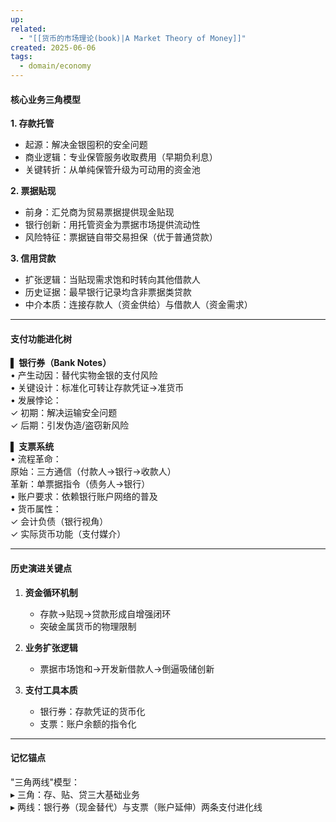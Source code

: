 ```yaml
---
up: 
related:
  - "[[货币的市场理论(book)|A Market Theory of Money]]"
created: 2025-06-06
tags:
  - domain/economy
---
```



#### **核心业务三角模型**

**1. 存款托管**  
- 起源：解决金银囤积的安全问题  
- 商业逻辑：专业保管服务收取费用（早期负利息）  
- 关键转折：从单纯保管升级为可动用的资金池  

**2. 票据贴现**  
- 前身：汇兑商为贸易票据提供现金贴现  
- 银行创新：用托管资金为票据市场提供流动性  
- 风险特征：票据链自带交易担保（优于普通贷款）  

**3. 信用贷款**  
- 扩张逻辑：当贴现需求饱和时转向其他借款人  
- 历史证据：最早银行记录均含非票据类贷款  
- 中介本质：连接存款人（资金供给）与借款人（资金需求）  

---

#### **支付功能进化树**
**▌ 银行券（Bank Notes）**  
• 产生动因：替代实物金银的支付风险  
• 关键设计：标准化可转让存款凭证→准货币  
• 发展悖论：  
  ✓ 初期：解决运输安全问题  
   ✓ 后期：引发伪造/盗窃新风险  

**▌ 支票系统**  
• 流程革命：  
  原始：三方通信（付款人→银行→收款人）  
  革新：单票据指令（债务人→银行）  
• 账户要求：依赖银行账户网络的普及  
• 货币属性：  
   ✓ 会计负债（银行视角）  
   ✓ 实际货币功能（支付媒介）  

---

#### **历史演进关键点**
1. **资金循环机制**  
   - 存款→贴现→贷款形成自增强闭环  
   - 突破金属货币的物理限制  

2. **业务扩张逻辑**  
   - 票据市场饱和→开发新借款人→倒逼吸储创新  

3. **支付工具本质**  
   - 银行券：存款凭证的货币化  
   - 支票：账户余额的指令化  

---

#### 记忆锚点  
"三角两线"模型：  
▸ 三角：存、贴、贷三大基础业务  
▸ 两线：银行券（现金替代）与支票（账户延伸）两条支付进化线
